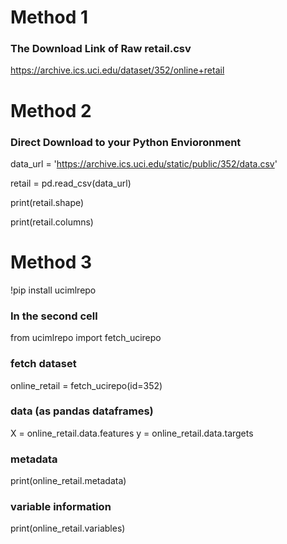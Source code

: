 # Method 1
### The Download Link of Raw retail.csv
 https://archive.ics.uci.edu/dataset/352/online+retail

# Method 2
### Direct Download to your Python Envioronment
data_url = 'https://archive.ics.uci.edu/static/public/352/data.csv'

retail = pd.read_csv(data_url)

print(retail.shape)

print(retail.columns)

# Method 3
!pip install ucimlrepo


### In the second cell
from ucimlrepo import fetch_ucirepo 
  
### fetch dataset 
online_retail = fetch_ucirepo(id=352) 
  
### data (as pandas dataframes) 
X = online_retail.data.features 
y = online_retail.data.targets 
  
### metadata 
print(online_retail.metadata) 
  
### variable information 
print(online_retail.variables) 


